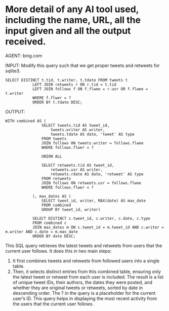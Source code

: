 # More detail of any AI tool used, including the name, URL, all the input given and all the output received.  

AGENT: bing.com

INPUT:
Modify this query such that we get proper tweets and retweets for sqlite3.
```
SELECT DISTINCT t.tid, t.writer, t.tdate FROM tweets t
            LEFT JOIN retweets r ON r.tid = t.tid
            LEFT JOIN follows f ON f.flwee = r.usr OR f.flwee = t.writer
            WHERE f.flwer = ?
            ORDER BY t.tdate DESC;
```

OUTPUT:
```
WITH combined AS (
                SELECT tweets.tid AS tweet_id, 
                    tweets.writer AS writer, 
                    tweets.tdate AS date, 'tweet' AS type
                FROM tweets
                JOIN follows ON tweets.writer = follows.flwee
                WHERE follows.flwer = ?

                UNION ALL

                SELECT retweets.tid AS tweet_id,
                    retweets.usr AS writer,
                    retweets.rdate AS date, 'retweet' AS type
                FROM retweets
                JOIN follows ON retweets.usr = follows.flwee
                WHERE follows.flwer = ?

            ), max_dates AS (
                SELECT tweet_id, writer, MAX(date) AS max_date
                FROM combined
                GROUP BY tweet_id, writer)

            SELECT DISTINCT c.tweet_id, c.writer, c.date, c.type
            FROM combined c
            JOIN max_dates m ON c.tweet_id = m.tweet_id AND c.writer = m.writer AND c.date = m.max_date
            ORDER BY date DESC;
```

This SQL query retrieves the latest tweets and retweets from users that the current user follows. It does this in two main steps:
1. It first combines tweets and retweets from followed users into a single table.
2. Then, it selects distinct entries from this combined table, ensuring only the latest tweet or retweet from each user is included.
The result is a list of unique tweet IDs, their authors, the dates they were posted, and whether they are original tweets or retweets, sorted by date in descending order. The ? in the query is a placeholder for the current user’s ID. This query helps in displaying the most recent activity from the users that the current user follows.
